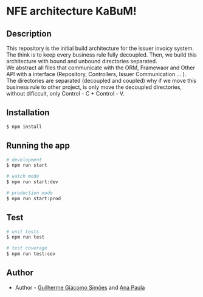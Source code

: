 # NFE architecture KaBuM!

## Description
This repository is the initial build architecture for the issuer invoicy system.
The think is to keep every business rule fully decoupled. Then, we build this architecture with bound and unbound directories separated. <br>
We abstract all files that communicate with the ORM, Framewaor and Other API with a interface (Repository, Controllers, Issuer Communication ... ). <br>
The directories are separated (decoupled and coupled) why if we move this business rule to other project, is only move the decoupled directories, without dificcult, only Control - C + Control - V.


## Installation

```bash
$ npm install
```

## Running the app

```bash
# development
$ npm run start

# watch mode
$ npm run start:dev

# production mode
$ npm run start:prod
```

## Test

```bash
# unit tests
$ npm run test

# test coverage
$ npm run test:cov
```


## Author 

- Author - [Guilherme Giácomo Simões](https://github.com/guilhermesimoes-kabum) and [Ana Paula](https://github.com/anapaulakabum/)
